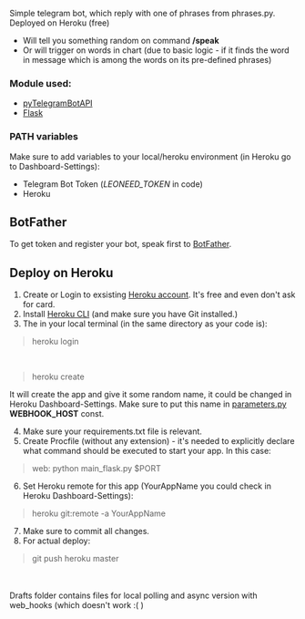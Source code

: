 Simple telegram bot, which reply with one of phrases from phrases.py. Deployed on Heroku (free)
<br>

* Will tell you something random on command **/speak**
* Or will trigger on words in chart (due to basic logic - if it finds the word in message which is among the words on its pre-defined phrases)

### Module used:

* [pyTelegramBotAPI](https://github.com/eternnoir/pyTelegramBotAPI)
* [Flask](https://pypi.org/project/Flask/)

### PATH variables

Make sure to add variables to your local/heroku environment (in Heroku go to Dashboard-Settings):

* Telegram Bot Token (_LEONEED_TOKEN_ in code)
* Heroku

## BotFather

To get token and register your bot, speak first to [BotFather](https://t.me/botfather).

## Deploy on Heroku

1. Create or Login to exsisting [Heroku account](https://signup.heroku.com/dc). It's free and even don't ask for card.
2. Install [Heroku CLI](https://devcenter.heroku.com/articles/getting-started-with-python#set-up) (and make sure you have Git installed.)
3. The in your local terminal (in the same directory as your code is):

> heroku login
<br>

> heroku create

It will create the app and give it some random name, it could be changed in Heroku Dashboard-Settings. Make sure to put this name in [parameters.py](parameters.py) **WEBHOOK_HOST** const.

4. Make sure your requirements.txt file is relevant.
5. Create Procfile (without any extension)  - it's needed to explicitly declare what command should be executed to start your app. In this case:
> web: python main_flask.py $PORT
6. Set Heroku remote for this app (YourAppName you could check in Heroku Dashboard-Settings):
> heroku git:remote -a YourAppName
7. Make sure to commit all changes.
8. For actual deploy:
> git push heroku master

<br>
<br>
Drafts folder contains files for local polling and async version with web_hooks (which doesn't work :( )